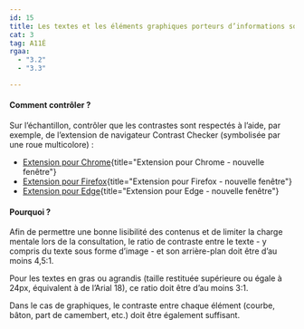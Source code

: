 ```yaml
---
id: 15
title: Les textes et les éléments graphiques porteurs d’informations sont présentés avec un contraste suffisant par rapport à leur arrière-plan
cat: 3
tag: A11É
rgaa:
  - "3.2"
  - "3.3"

---
```


#### Comment contrôler ?

Sur l’échantillon, contrôler que les contrastes sont respectés à l’aide, par exemple, de l’extension de navigateur Contrast Checker (symbolisée par une roue multicolore) :
* [Extension pour Chrome](https://chrome.google.com/webstore/detail/wcag-color-contrast-check/plnahcmalebffmaghcpcmpaciebdhgdf){title="Extension pour Chrome - nouvelle fenêtre"}
* [Extension pour Firefox](https://addons.mozilla.org/en-US/firefox/addon/wcag-contrast-checker/){title="Extension pour Firefox - nouvelle fenêtre"}
* [Extension pour Edge](https://microsoftedge.microsoft.com/addons/detail/wcag-color-contrast-check/idahaggnlnekelhgplklhfpchbfdmkjp){title="Extension pour Edge - nouvelle fenêtre"}

#### Pourquoi ?

Afin de permettre une bonne lisibilité des contenus et de limiter la charge mentale lors de la consultation, le ratio de contraste entre le texte - y compris du texte sous forme d’image - et son arrière-plan doit être d’au moins 4,5:1. 

Pour les textes en gras ou agrandis (taille restituée supérieure ou égale à 24px, équivalent à de l’Arial 18), ce ratio doit être d’au moins 3:1. 

Dans le cas de graphiques, le contraste entre chaque élément (courbe, bâton, part de camembert, etc.) doit être également suffisant.